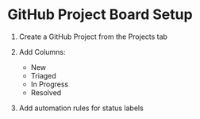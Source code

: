 # GitHub Project Board Setup

1. Create a GitHub Project from the Projects tab
2. Add Columns:
   - New
   - Triaged
   - In Progress
   - Resolved

3. Add automation rules for status labels
